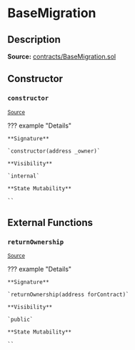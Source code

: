 # BaseMigration

## Description

**Source:** [contracts/BaseMigration.sol](https://github.com/Synthetixio/synthetix/tree/v2.99.1/contracts/BaseMigration.sol)

## Constructor

### `constructor`

<sub>[Source](https://github.com/Synthetixio/synthetix/tree/v2.99.1/contracts/BaseMigration.sol#L6)</sub>

??? example "Details"

    **Signature**

    `constructor(address _owner)`

    **Visibility**

    `internal`

    **State Mutability**

    ``

## External Functions

### `returnOwnership`

<sub>[Source](https://github.com/Synthetixio/synthetix/tree/v2.99.1/contracts/BaseMigration.sol#L9)</sub>

??? example "Details"

    **Signature**

    `returnOwnership(address forContract)`

    **Visibility**

    `public`

    **State Mutability**

    ``
